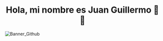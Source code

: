 <div align="center">
<h1 align="center">Hola, mi nombre es Juan Guillermo 👋 👋</h1>
</div>

![Banner_Github](https://github.com/Juangui28/Juangui28/assets/141162148/fce27a69-9457-4fae-86cc-188454801690)
